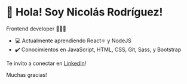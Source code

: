 # 👋 Hola! Soy Nicolás Rodríguez!
Frontend developer 👨🏻‍💻 

- 💻 Actualmente aprendiendo React⚛️ y NodeJS  
- ✔️ Conocimientos en JavaScript, HTML, CSS, Git, Sass, y Bootstrap

Te invito a conectar en [LinkedIn](https://www.linkedin.com/in/nirodriguez/)!

Muchas gracias!


<!---
nicolasrodriguez3/nicolasrodriguez3 is a ✨ special ✨ repository because its `README.md` (this file) appears on your GitHub profile.
You can click the Preview link to take a look at your changes.
--->

